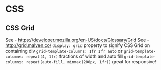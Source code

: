 # CSS

## CSS Grid
See - https://developer.mozilla.org/en-US/docs/Glossary/Grid
See - http://grid.malven.co/
`display: grid` property to signify CSS Grid on containing div
`grid-template-columns: 1fr 1fr auto` or `grid-template-columns: repeat(4, 1fr)` fractions of width and auto fill 
`grid-template-columns: repeat(auto-fill, minmax(200px, 1fr))` great for responsive!